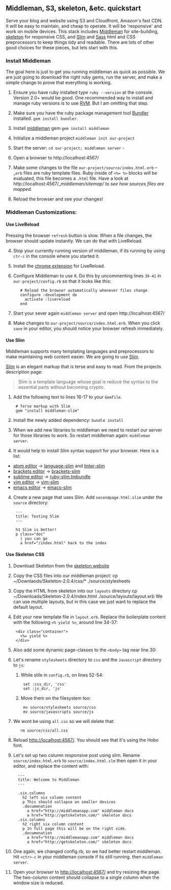 ## Middleman, S3, skeleton, &etc. quickstart

Serve your blog and website using S3 and Cloudfront, Amazon's fast CDN. It will be easy to maintain, and cheap to operate. It will be 'responsive' and work on mobile devices. This stack includes [Middleman](https://middlemanapp.com/) for site-building, [skeleton](http://getskeleton.com/) for responsive CSS, and [Slim](http://slim-lang.com/) and [Sass](http://sass-lang.com/) html and CSS preprocessors to keep things tidy and readable. There are lots of other good choices for these pieces, but lets start with this.


### Install Middleman

The goal here is just to get you running middleman as quick as possible. We are just going to download the right ruby gems, run the server, and make a simple change to prove that everything is working.

1. Ensure you have ruby installed type `ruby --version` at the console.  Version 2.0+ would be good. One recommended way to install and manage ruby versions is to use [RVM](https://rvm.io/). But I am omitting that step.
3. Make sure you have the ruby package management tool [Bundler](http://bundler.io/) installed. `gem install bundler`.

2. Install [middleman](https://middlemanapp.com/) gem `gem install middleman`

3. Initialize a middleman project `middleman init our-project`
4. Start the server: `cd our-project; middleman server` -
5. Open a browser to http://localhost:4567/
6. Make some changes to the file `our-project/source/index.html.erb` – _`erb` files are ruby template files. Ruby inside of `<%= %>` blocks will be evaluated, this file becomes a `.html` file. Have a look at http://localhost:4567/__middleman/sitemap/ to see how sources files are mapped._
7. Reload the browser and see your changes!

### Middleman Customizations:

####  Use LiveReload

Pressing the browser `refresh` button is slow. When a file changes, the browser should update instantly. We can do that with LiveReload.

4. Stop your currently running version of middleman, if its running by using `ctr-c` in the console where you started it.


1. Install the [chrome extension](https://chrome.google.com/webstore/detail/livereload/jnihajbhpnppcggbcgedagnkighmdlei?hl=en) for LiveReload.

2. Configure Middleman to use it. Do this by uncommenting lines `39-41` in `our-project/config.rb` so that it looks like this:

          # Reload the browser automatically whenever files change
          configure :development do
            activate :livereload
          end

6. Start your sever again `middleman server` and open http://localhost:4567/

7. Make changes to `our-project/source/index.html.erb`. When you click `save` in your editor, you should notice your browser refresh immediately.

####  Use Slim

Middleman supports many templating languages and preprocessors to make maintaining web content easier. We are going to use [Slim](http://slim-lang.com/).

[Slim](http://slim-lang.com/) is an elegant markup that is terse and easy to read. From the projects description page:

>Slim is a template language whose goal is reduce the syntax to the essential parts without becoming cryptic.


1. Add the following text to lines 16-17 to your `Gemfile`.

        # Terse markup with Slim
        gem "install middleman-slim"

2. Install the newly added dependency: `bundle install`
3. When we add new libraries to middleman we need to restart our server for those libraries to work. So restart middleman again: `middleman server`.

5. It would help to install Slim syntax support for your browser. Here is a list:

  * [atom editor](https://atom.io/) → [language-slim](https://atom.io/packages/language-slim) and
  [linter-slim](https://atom.io/packages/linter-slim)
  * [brackets editor](brackets.io) → [brackets-slim](https://github.com/lchamb/brackets-slim)
  * [sublime editor](www.sublimetext.com) → [ruby-slim.tmbundle](https://github.com/slim-template/ruby-slim.tmbundle)
  * [vim editor](www.vim.org) → [vim-slim](https://github.com/slim-template/vim-slim)
  * [emacs editor](www.gnu.org/software/emacs) → [emacs-slim](https://github.com/slim-template/emacs-slim)

4. Create a new page that uses Slim. Add `secondpage.html.slim` under the `source` directory:

        ---
        title: Testing Slim
        ---

        h1 Slim is better!
        p class="doc"
          | you can go
          a href="/index.html" back to the index

#### Use Skeleton CSS

1. Download Skeleton from the [skeleton website](http://getskeleton.com/)

2. Copy the CSS files into our middleman project:
        cp ~/Downlaods/Skeleton-2.0.4/css/* ./source/stylesheets

3. Copy the HTML from skeleton into our `layouts` directory
        cp ~/Downloads/Skeleton-2.0.4/index.html ./source/layouts/layout.erb
We can use multiple layouts, but in this case we just want to replace the default layout.

4. Edit your new template file in `layout.erb`. Replace the boilerplate content with the following `<% yield %>`, around line 34-37:

        <div class="container">
          <%= yield %>
        </div>

5. Also add some dynamic page-classes to the `<body>` tag near line 30:
        <body class="<%= page_classes %>">


7. Let's rename `stylesheets` directory to `css` and the `Javascript` directory to `js`:
    1. While stile in `config.rb`, on lines 52-54:

            set :css_dir, 'css'
            set :js_dir, 'js'
    2. Move them on the filesystem too:

            mv source/stylesheets source/css
            mv source/javascripts source/js
8. We wont be using `all.css` so we will delete that:

          rm source/css/all.css
9. Reload [http://localhost:4567/](http://localhost:4567/).  You should see that it's using the Hobo font.

10. Let's set up two column responsive post using slim. Rename `source/index.html.erb` to `source/index.html.slm` then open it in your editor, and replace the content with:

          ---
          title: Welcome to Middleman
          ---

          .six.columns
            h2 left six column content
            p This should collapse on smaller devices
            .documenation
              a href="http://middlemanapp.com" middleman docs
              a href="http://getskeleton.com/" skeleton docs
          .six.columns
            h2 right six column content
            p In full page this will be on the right side.
            .documenation
              a href="http://middlemanapp.com" middleman docs
              a href="http://getskeleton.com/" skeleton docs

11. One again, we changed config.rb, so we had better restart middleman. Hit `<ctr>-c` in your middleman console if its still running. then `middleman server`.

12. Open your browser to [http://localhost:4567/](http://localhost:4567/) and try resizing the page. The two-column content should collapse to a single column when the window size is reduced.
